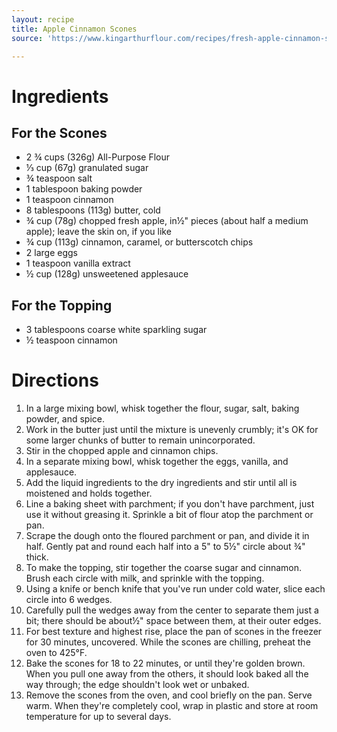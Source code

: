 ```yaml
---
layout: recipe
title: Apple Cinnamon Scones
source: 'https://www.kingarthurflour.com/recipes/fresh-apple-cinnamon-scones-recipe'

---
```


# Ingredients

## For the Scones

- 2 ¾ cups (326g) All-Purpose Flour
- ⅓ cup (67g) granulated sugar
- ¾ teaspoon salt
- 1 tablespoon baking powder
- 1 teaspoon cinnamon
- 8 tablespoons (113g) butter, cold
- ¾ cup (78g) chopped fresh apple, in½" pieces (about half a medium apple); leave the skin on, if you like
- ¾ cup (113g) cinnamon, caramel, or butterscotch chips
- 2 large eggs
- 1 teaspoon vanilla extract
- ½ cup (128g) unsweetened applesauce

## For the Topping

- 3 tablespoons coarse white sparkling sugar
- ½ teaspoon cinnamon

# Directions

1.  In a large mixing bowl, whisk together the flour, sugar, salt, baking powder, and spice.
2.  Work in the butter just until the mixture is unevenly crumbly; it's OK for some larger chunks of butter to remain unincorporated.
3.  Stir in the chopped apple and cinnamon chips.
4.  In a separate mixing bowl, whisk together the eggs, vanilla, and applesauce.
5.  Add the liquid ingredients to the dry ingredients and stir until all is moistened and holds together.
6.  Line a baking sheet with parchment; if you don't have parchment, just use it without greasing it. Sprinkle a bit of flour atop the parchment or pan.
7.  Scrape the dough onto the floured parchment or pan, and divide it in half. Gently pat and round each half into a 5" to 5½" circle about ¾" thick.
8.  To make the topping, stir together the coarse sugar and cinnamon. Brush each circle with milk, and sprinkle with the topping.
9.  Using a knife or bench knife that you've run under cold water, slice each circle into 6 wedges.
10.  Carefully pull the wedges away from the center to separate them just a bit; there should be about½" space between them, at their outer edges.
11.  For best texture and highest rise, place the pan of scones in the freezer for 30 minutes, uncovered. While the scones are chilling, preheat the oven to 425°F.
12.  Bake the scones for 18 to 22 minutes, or until they're golden brown. When you pull one away from the others, it should look baked all the way through; the edge shouldn't look wet or unbaked.
13.  Remove the scones from the oven, and cool briefly on the pan. Serve warm. When they're completely cool, wrap in plastic and store at room temperature for up to several days.